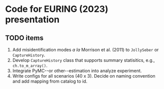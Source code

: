 # Code for EURING (2023) presentation

## TODO items 

1. Add misidentification modes *a la* Morrison et al. (2011) to `JollySeber` or `CaptureHistory`.
2. Develop `CaptureHistory` class that supports summary statisitics, e.g., `ch.to_m_array()`.
3. Integrate PyMC--or other--estimation into analyze experiment.
4. Write configs for all scenarios (40 x 3). Decide on naming convention and add mapping from catalog to id.
